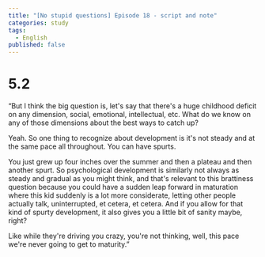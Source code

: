 ```yaml
---
title: "[No stupid questions] Episode 18 - script and note"
categories: study
tags:
  - English
published: false
---
```


# 5.2
“But I think the big question is, let's say that there's a huge childhood deficit on any dimension, social, emotional, intellectual, etc. What do we know on any of those dimensions about the best ways to catch up?

Yeah. So one thing to recognize about development is it's not steady and at the same pace all throughout. You can have spurts.

You just grew up four inches over the summer and then a plateau and then another spurt. So psychological development is similarly not always as steady and gradual as you might think, and that's relevant to this brattiness question because you could have a sudden leap forward in maturation where this kid suddenly is a lot more considerate, letting other people actually talk, uninterrupted, et cetera, et cetera. And if you allow for that kind of spurty development, it also gives you a little bit of sanity maybe, right?

Like while they're driving you crazy, you're not thinking, well, this pace we're never going to get to maturity.”

